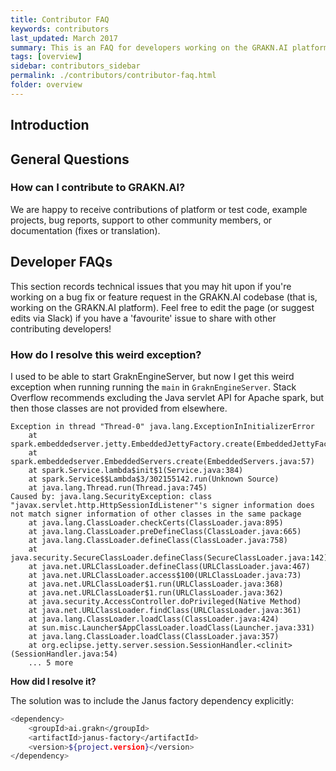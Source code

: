 ```yaml
---
title: Contributor FAQ
keywords: contributors
last_updated: March 2017
summary: This is an FAQ for developers working on the GRAKN.AI platform
tags: [overview]
sidebar: contributors_sidebar
permalink: ./contributors/contributor-faq.html
folder: overview
---
```


## Introduction

## General Questions

### How can I contribute to GRAKN.AI?

We are happy to receive contributions of platform or test code, example projects, bug reports, support to other community members, or documentation (fixes or translation). 


## Developer FAQs

This section records technical issues that you may hit upon if you're working on a bug fix or feature request in the GRAKN.AI codebase (that is, working on the GRAKN.AI platform). Feel free to edit the page (or suggest edits via Slack) if you have a 'favourite' issue to share with other contributing developers!

### How do I resolve this weird exception?

I used to be able to start GraknEngineServer, but now I get this weird exception when running running the `main` in `GraknEngineServer`. Stack Overflow recommends excluding the Java servlet API for Apache spark, but then those classes are not provided from elsewhere. 

```
Exception in thread "Thread-0" java.lang.ExceptionInInitializerError
    at spark.embeddedserver.jetty.EmbeddedJettyFactory.create(EmbeddedJettyFactory.java:34)
    at spark.embeddedserver.EmbeddedServers.create(EmbeddedServers.java:57)
    at spark.Service.lambda$init$1(Service.java:384)
    at spark.Service$$Lambda$3/302155142.run(Unknown Source)
    at java.lang.Thread.run(Thread.java:745)
Caused by: java.lang.SecurityException: class "javax.servlet.http.HttpSessionIdListener"'s signer information does not match signer information of other classes in the same package
    at java.lang.ClassLoader.checkCerts(ClassLoader.java:895)
    at java.lang.ClassLoader.preDefineClass(ClassLoader.java:665)
    at java.lang.ClassLoader.defineClass(ClassLoader.java:758)
    at java.security.SecureClassLoader.defineClass(SecureClassLoader.java:142)
    at java.net.URLClassLoader.defineClass(URLClassLoader.java:467)
    at java.net.URLClassLoader.access$100(URLClassLoader.java:73)
    at java.net.URLClassLoader$1.run(URLClassLoader.java:368)
    at java.net.URLClassLoader$1.run(URLClassLoader.java:362)
    at java.security.AccessController.doPrivileged(Native Method)
    at java.net.URLClassLoader.findClass(URLClassLoader.java:361)
    at java.lang.ClassLoader.loadClass(ClassLoader.java:424)
    at sun.misc.Launcher$AppClassLoader.loadClass(Launcher.java:331)
    at java.lang.ClassLoader.loadClass(ClassLoader.java:357)
    at org.eclipse.jetty.server.session.SessionHandler.<clinit>(SessionHandler.java:54)
    ... 5 more
```	

**How did I resolve it?**

The solution was to include the Janus factory dependency explicitly:

```bash
<dependency>
    <groupId>ai.grakn</groupId>
    <artifactId>janus-factory</artifactId>
    <version>${project.version}</version>
</dependency>
```